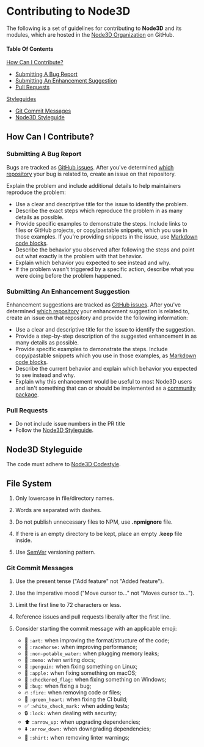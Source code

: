 # Contributing to Node3D


The following is a set of guidelines for contributing to **Node3D** and its modules,
which are hosted in the [Node3D Organization](https://github.com/node-3d) on GitHub.


#### Table Of Contents

[How Can I Contribute?](#how-can-i-contribute)
  * [Submitting A Bug Report](#submitting-a-bug-report)
  * [Submitting An Enhancement Suggestion](#submitting-an-enhancement-suggestion)
  * [Pull Requests](#pull-requests)

[Styleguides](#styleguides)
  * [Git Commit Messages](#git-commit-messages)
  * [Node3D Styleguide](#node3d-styleguide)


## How Can I Contribute?


### Submitting A Bug Report

Bugs are tracked as [GitHub issues](https://guides.github.com/features/issues/).
After you've determined [which repository](#node3d-packages)
your bug is related to, create an issue on that repository.

Explain the problem and include additional details to help maintainers reproduce the problem:

* Use a clear and descriptive title for the issue to identify the problem.
* Describe the exact steps which reproduce the problem in as many details as possible.
* Provide specific examples to demonstrate the steps.
Include links to files or GitHub projects, or copy/pastable snippets,
which you use in those examples. If you're providing snippets in the issue,
use [Markdown code blocks](https://help.github.com/articles/markdown-basics/#multiple-lines).
* Describe the behavior you observed after following the steps
and point out what exactly is the problem with that behavior.
* Explain which behavior you expected to see instead and why.
* If the problem wasn't triggered by a specific action, describe what you
were doing before the problem happened.


### Submitting An Enhancement Suggestion

Enhancement suggestions are tracked as
[GitHub issues](https://guides.github.com/features/issues/).
After you've determined [which repository](#node3d-packages)
your enhancement suggestion is related to, create an issue on that
repository and provide the following information:

* Use a clear and descriptive title for the issue to identify the suggestion.
* Provide a step-by-step description of the suggested enhancement
in as many details as possible.
* Provide specific examples to demonstrate the steps.
Include copy/pastable snippets which you use in those examples,
as [Markdown code blocks](https://help.github.com/articles/markdown-basics/#multiple-lines).
* Describe the current behavior and
explain which behavior you expected to see instead and why.
* Explain why this enhancement would be useful to most Node3D
users and isn't something that can or should be implemented as a [community package](#node3d-packages).


### Pull Requests

* Do not include issue numbers in the PR title
* Follow the [Node3D Styleguide](#node3d-styleguide).


## Node3D Styleguide


The code must adhere to [Node3D Codestyle](/CODESTYLE.md).


## File System

1. Only lowercase in file/directory names.

1. Words are separated with dashes.

1. Do not publish unnecessary files to NPM, use **.npmignore** file.

1. If there is an empty directory to be kept, place an empty **.keep** file inside.

1. Use [SemVer](https://semver.org) versioning pattern.


### Git Commit Messages

1. Use the present tense ("Add feature" not "Added feature").

1. Use the imperative mood ("Move cursor to..." not "Moves cursor to...").

1. Limit the first line to 72 characters or less.

1. Reference issues and pull requests liberally after the first line.

1. Consider starting the commit message with an applicable emoji:
	* :art: `:art:` when improving the format/structure of the code;
	* :racehorse: `:racehorse:` when improving performance;
	* :non-potable_water: `:non-potable_water:` when plugging memory leaks;
	* :memo: `:memo:` when writing docs;
	* :penguin: `:penguin:` when fixing something on Linux;
	* :apple: `:apple:` when fixing something on macOS;
	* :checkered_flag: `:checkered_flag:` when fixing something on Windows;
	* :bug: `:bug:` when fixing a bug;
	* :fire: `:fire:` when removing code or files;
	* :green_heart: `:green_heart:` when fixing the CI build;
	* :white_check_mark: `:white_check_mark:` when adding tests;
	* :lock: `:lock:` when dealing with security;
	* :arrow_up: `:arrow_up:` when upgrading dependencies;
	* :arrow_down: `:arrow_down:` when downgrading dependencies;
	* :shirt: `:shirt:` when removing linter warnings;
